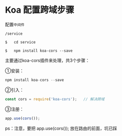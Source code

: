 # Koa 配置跨域步骤

配置`中间件`

`/service`

```shell
$	cd service
```

```shell
$	npm install koa-cors --save
```



主要通过koa-cors插件来处理，共3个步骤：

①安装：

```javascript
npm install koa-cors --save
```

②引入：

```javascript
const cors = require('koa-cors');   // 解决跨域
```

③注册：

```javascript
app.use(cors());
```

ps：注意，要把 app.use(cors());  放在路由的前面，坑已踩